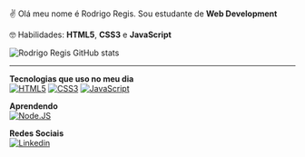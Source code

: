 ✌ Olá meu nome é Rodrigo Regis. Sou estudante de <strong>Web Development</strong>

🤓 Habilidades: <strong>HTML5</strong>, <strong>CSS3</strong> e <strong>JavaScript</strong>

![Rodrigo Regis GitHub stats](https://github-readme-stats.vercel.app/api?username=rodrigorunner&show_icons=true&theme=radical)

<hr>

<strong>Tecnologias que uso no meu dia</strong><br> 
[![HTML5](https://img.shields.io/badge/HTML-ff0000?style=for-the-badge&logo=html5&logoColor=white)]()
[![CSS3](https://img.shields.io/badge/CSS-0b1eed?&style=for-the-badge&logo=css3&logoColor=white)]()
[![JavaScript](https://img.shields.io/badge/JavaScript-F7DF1E?style=for-the-badge&logo=javascript&logoColor=black)]()

<strong>Aprendendo</strong><br>
[![Node.JS](https://img.shields.io/badge/Node.js-43853D?style=for-the-badge&logo=node.js&logoColor=white)]()

<strong>Redes Sociais</strong><br>
[![Linkedin](https://img.shields.io/badge/LinkedIn-0077B5?style=for-the-badge&logo=linkedin&logoColor=white)](https://www.linkedin.com/in/rodrigo-silva-regis
)

